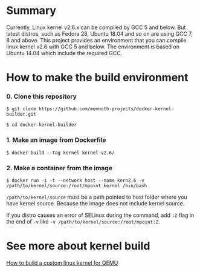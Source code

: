# Summary
Currently, Linux kernel v2.6.x can be compiled by GCC 5 and below. But latest distros, such as Fedora 28, Ubuntu 18.04 and so on are using GCC 7, 8 and above. This project provides an environment that you can compile linux kernel v2.6 with GCC 5 and below. The environment is based on Ubuntu 14.04 which include the required GCC.

# How to make the build environment
### 0. Clone this repository
```
$ git clone https://github.com/memnoth-projects/docker-kernel-builder.git

$ cd docker-kernel-builder
```

### 1. Make an image from Dockerfile
```
$ docker build --tag kernel kernel-v2.6/
```

### 2. Make a container from the image
```
$ docker run -i -t --network host --name kern2.6 -v /path/to/kernel/source:/root/mpoint kernel /bin/bash
```
``/path/to/kernel/source`` must be a path pointed to host folder where you have kernel source. Because the image does not include kernel source.

If you distro causes an error of SELinux during the command, add ``:Z`` flag in the end of ``-v`` like ``-v /path/to/kernel/source:/root/mpoint:Z``.

# See more about kernel build
[How to build a custom linux kernel for QEMU](http://mgalgs.github.io/2015/05/16/how-to-build-a-custom-linux-kernel-for-qemu-2015-edition.html)
